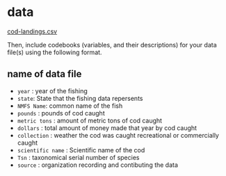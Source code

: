 # data
[cod-landings.csv](https://github.com/ES-1085/project-not-our-names/files/10580941/cod-landings.csv)


Then, include codebooks (variables, and their descriptions) for your data file(s)
using the following format.

## name of data file
- `year` : year of the fishing 
- `state`: State that the fishing data repersents
- `NMFS Name`: common name of the fish
- `pounds` : pounds of cod caught
- `metric tons` : amount of metric tons of cod caught
- `dollars` : total amount of money made that year by cod caught
- `collection` : weather the cod was caught recreational or commercially caught
- `scientific name` : Scientific name of the cod
- `Tsn` : taxonomical serial number of species
- `source` : organization recording and contibuting the data
